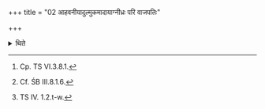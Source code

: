 +++
title = "02 आहवनीयादुल्मुकमादायाग्नीध्रः परि वाजपतिः"

+++

<details><summary>थिते</summary>

2. Having taken a fire-brand from the Āhavanīya-fire the Āgnīdhra carries the fire (brand)[^1] thrice round the animal, sacrificial post, Āhavanīya(-fire), the place of Śāmitra(-fire),[^2] and the (pit) keeping these things to his right, with pari vājapatiḥ...[^3] According to some (ritualists, he carries the fire-brand round these things) and the ghee.  


[^1]: Cp. TS VI.3.8.1.  

[^2]: Cf. ŚB III.8.1.6.  

[^3]: TS IV. 1.2.t-w.
</details>
